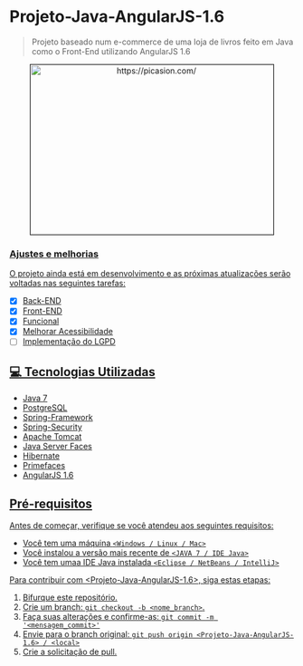 # Projeto-Java-AngularJS-1.6
> Projeto baseado num e-commerce de uma loja de livros feito em Java como o Front-End utilizando AngularJS 1.6

<p align="center"><img src="https://i.picasion.com/pic91/16f320ea6ee4e4e69b28a0f1fefb5683.gif" width="430" height="300" border="1" alt="https://picasion.com/"/></a><br /><a href="https://picasion.com/"></p>

### Ajustes e melhorias

O projeto ainda está em desenvolvimento e as próximas atualizações serão voltadas nas seguintes tarefas:

- [x] Back-END
- [x] Front-END
- [x] Funcional
- [x] Melhorar Acessibilidade
- [ ] Implementação do LGPD

## 💻 Tecnologias Utilizadas
 - Java 7
 - PostgreSQL
 - Spring-Framework
 - Spring-Security
 - Apache Tomcat
 - Java Server Faces
 - Hibernate
 - Primefaces
 - AngularJS 1.6
 
 ## Pré-requisitos
 
 Antes de começar, verifique se você atendeu aos seguintes requisitos:
* Você tem uma máquina `<Windows / Linux / Mac>`
* Você instalou a versão mais recente de `<JAVA 7 / IDE Java>`
* Você tem umaa IDE Java instalada `<Eclipse / NetBeans / IntelliJ>`

Para contribuir com <Projeto-Java-AngularJS-1.6>, siga estas etapas:

1. Bifurque este repositório.
2. Crie um branch: `git checkout -b <nome_branch>`.
3. Faça suas alterações e confirme-as: `git commit -m '<mensagem_commit>'`
4. Envie para o branch original: `git push origin <Projeto-Java-AngularJS-1.6> / <local>`
5. Crie a solicitação de pull.
